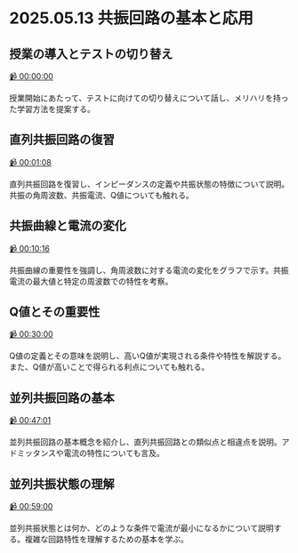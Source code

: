 # 2025.05.13 共振回路の基本と応用

## 授業の導入とテストの切り替え

[:video_camera: 00:00:00](https://kosenjp.sharepoint.com/sites/039R73ESII/_layouts/15/embed.aspx?UniqueId=d1112b22-c750-4b81-ae01-2c062cdf0826&nav={"playbackOptions":{"startTimeInSeconds":0}})

授業開始にあたって、テストに向けての切り替えについて話し、メリハリを持った学習方法を提案する。

## 直列共振回路の復習

[:video_camera: 00:01:08](https://kosenjp.sharepoint.com/sites/039R73ESII/_layouts/15/embed.aspx?UniqueId=d1112b22-c750-4b81-ae01-2c062cdf0826&nav={"playbackOptions":{"startTimeInSeconds":68}})

直列共振回路を復習し、インピーダンスの定義や共振状態の特徴について説明。共振の角周波数、共振電流、Q値についても触れる。

## 共振曲線と電流の変化

[:video_camera: 00:10:16](https://kosenjp.sharepoint.com/sites/039R73ESII/_layouts/15/embed.aspx?UniqueId=d1112b22-c750-4b81-ae01-2c062cdf0826&nav={"playbackOptions":{"startTimeInSeconds":616}})

共振曲線の重要性を強調し、角周波数に対する電流の変化をグラフで示す。共振電流の最大値と特定の周波数での特性を考察。

## Q値とその重要性

[:video_camera: 00:30:00](https://kosenjp.sharepoint.com/sites/039R73ESII/_layouts/15/embed.aspx?UniqueId=d1112b22-c750-4b81-ae01-2c062cdf0826&nav={"playbackOptions":{"startTimeInSeconds":1800}})

Q値の定義とその意味を説明し、高いQ値が実現される条件や特性を解説する。また、Q値が高いことで得られる利点についても触れる。

## 並列共振回路の基本

[:video_camera: 00:47:01](https://kosenjp.sharepoint.com/sites/039R73ESII/_layouts/15/embed.aspx?UniqueId=d1112b22-c750-4b81-ae01-2c062cdf0826&nav={"playbackOptions":{"startTimeInSeconds":2821}})

並列共振回路の基本概念を紹介し、直列共振回路との類似点と相違点を説明。アドミッタンスや電流の特性についても言及。

## 並列共振状態の理解

[:video_camera: 00:59:00](https://kosenjp.sharepoint.com/sites/039R73ESII/_layouts/15/embed.aspx?UniqueId=d1112b22-c750-4b81-ae01-2c062cdf0826&nav={"playbackOptions":{"startTimeInSeconds":3540}})

並列共振状態とは何か、どのような条件で電流が最小になるかについて説明する。複雑な回路特性を理解するための基本を学ぶ。



